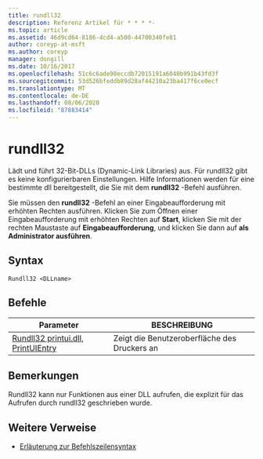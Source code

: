 ```yaml
---
title: rundll32
description: Referenz Artikel für * * * *-
ms.topic: article
ms.assetid: 46d9cd64-8186-4cd4-a500-44700340fe81
author: coreyp-at-msft
ms.author: coreyp
manager: dongill
ms.date: 10/16/2017
ms.openlocfilehash: 51c6c6ade98eccdb72015191a6040b991b43fd3f
ms.sourcegitcommit: 53d526bfeddb89d28af44210a23ba417f6ce0ecf
ms.translationtype: MT
ms.contentlocale: de-DE
ms.lasthandoff: 08/06/2020
ms.locfileid: "87883414"
---
```

# <a name="rundll32"></a>rundll32



Lädt und führt 32-Bit-DLLs (Dynamic-Link Libraries) aus. Für rundll32 gibt es keine konfigurierbaren Einstellungen. Hilfe Informationen werden für eine bestimmte dll bereitgestellt, die Sie mit dem **rundll32** -Befehl ausführen.

Sie müssen den **rundll32** -Befehl an einer Eingabeaufforderung mit erhöhten Rechten ausführen. Klicken Sie zum Öffnen einer Eingabeaufforderung mit erhöhten Rechten auf **Start**, klicken Sie mit der rechten Maustaste auf **Eingabeaufforderung**, und klicken Sie dann auf **als Administrator ausführen**.

## <a name="syntax"></a>Syntax

```
Rundll32 <DLLname>
```

## <a name="commands"></a>Befehle

|Parameter|BESCHREIBUNG|
|---------|-----------|
|[Rundll32 printui.dll, PrintUIEntry](rundll32-printui.md)|Zeigt die Benutzeroberfläche des Druckers an|

## <a name="remarks"></a>Bemerkungen

Rundll32 kann nur Funktionen aus einer DLL aufrufen, die explizit für das Aufrufen durch rundll32 geschrieben wurde.

## <a name="additional-references"></a>Weitere Verweise

- [Erläuterung zur Befehlszeilensyntax](command-line-syntax-key.md)
